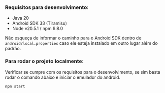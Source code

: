 ### Requisitos para desenvolvimento:
- Java 20
- Android SDK 33 (Tiramisu)
- Node v20.5.1 / npm 9.8.0

Não esqueça de informar o caminho para o Android SDK dentro de ```android/local.properties``` caso ele esteja instalado em outro lugar além do padrão.

### Para rodar o projeto localmente:
Verificar se cumpre com os requisitos para o desenvolvimento, se sim basta rodar o comando abaixo e iniciar o emulador do android.

```bash
npm start
```